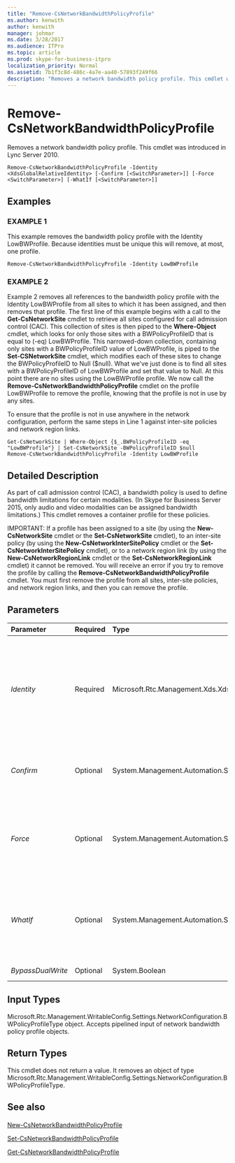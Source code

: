 ```yaml
---
title: "Remove-CsNetworkBandwidthPolicyProfile"
ms.author: kenwith
author: kenwith
manager: johmar
ms.date: 3/28/2017
ms.audience: ITPro
ms.topic: article
ms.prod: skype-for-business-itpro
localization_priority: Normal
ms.assetid: 7b1f3c8d-486c-4a7e-aa40-57893f249f66
description: "Removes a network bandwidth policy profile. This cmdlet was introduced in Lync Server 2010."
---
```


# Remove-CsNetworkBandwidthPolicyProfile
 
Removes a network bandwidth policy profile. This cmdlet was introduced in Lync Server 2010.
  
```
Remove-CsNetworkBandwidthPolicyProfile -Identity <XdsGlobalRelativeIdentity> [-Confirm [<SwitchParameter>]] [-Force <SwitchParameter>] [-WhatIf [<SwitchParameter>]]

```

## Examples

### EXAMPLE 1

This example removes the bandwidth policy profile with the Identity LowBWProfile. Because identities must be unique this will remove, at most, one profile.
  
```
Remove-CsNetworkBandwidthPolicyProfile -Identity LowBWProfile
```

### EXAMPLE 2

Example 2 removes all references to the bandwidth policy profile with the Identity LowBWProfile from all sites to which it has been assigned, and then removes that profile. The first line of this example begins with a call to the **Get-CsNetworkSite** cmdlet to retrieve all sites configured for call admission control (CAC). This collection of sites is then piped to the **Where-Object** cmdlet, which looks for only those sites with a BWPolicyProfileID that is equal to (-eq) LowBWProfile. This narrowed-down collection, containing only sites with a BWPolicyProfileID value of LowBWProfile, is piped to the **Set-CSNetworkSite** cmdlet, which modifies each of these sites to change the BWPolicyProfileID to Null ($null). What we've just done is to find all sites with a BWPolicyProfileID of LowBWProfile and set that value to Null. At this point there are no sites using the LowBWProfile profile. We now call the **Remove-CsNetworkBandwidthPolicyProfile** cmdlet on the profile LowBWProfile to remove the profile, knowing that the profile is not in use by any sites.
  
To ensure that the profile is not in use anywhere in the network configuration, perform the same steps in Line 1 against inter-site policies and network region links.
  
```
Get-CsNetworkSite | Where-Object {$_.BWPolicyProfileID -eq "LowBWProfile"} | Set-CsNetworkSite -BWPolicyProfileID $null
Remove-CsNetworkBandwidthPolicyProfile -Identity LowBWProfile
```

## Detailed Description

As part of call admission control (CAC), a bandwidth policy is used to define bandwidth limitations for certain modalities. (In Skype for Business Server 2015, only audio and video modalities can be assigned bandwidth limitations.) This cmdlet removes a container profile for these policies.
  
IMPORTANT: If a profile has been assigned to a site (by using the **New-CsNetworkSite** cmdlet or the **Set-CsNetworkSite** cmdlet), to an inter-site policy (by using the **New-CsNetworkInterSitePolicy** cmdlet or the **Set-CsNetworkInterSitePolicy** cmdlet), or to a network region link (by using the **New-CsNetworkRegionLink** cmdlet or the **Set-CsNetworkRegionLink** cmdlet) it cannot be removed. You will receive an error if you try to remove the profile by calling the **Remove-CsNetworkBandwidthPolicyProfile** cmdlet. You must first remove the profile from all sites, inter-site policies, and network region links, and then you can remove the profile.
  
## Parameters

|**Parameter**|**Required**|**Type**|**Description**|
|:-----|:-----|:-----|:-----|
| _Identity_ <br/> |Required  <br/> |Microsoft.Rtc.Management.Xds.XdsGlobalRelativeIdentity  <br/> |A string value that uniquely identifies the bandwidth policy profile you want to remove. Specifying an Identity will remove, at most, one profile.  <br/> |
| _Confirm_ <br/> |Optional  <br/> |System.Management.Automation.SwitchParameter  <br/> |Prompts you for confirmation before executing the command.  <br/> |
| _Force_ <br/> |Optional  <br/> |System.Management.Automation.SwitchParameter  <br/> |Suppresses any confirmation prompts that would otherwise be displayed before making changes.  <br/> |
| _WhatIf_ <br/> |Optional  <br/> |System.Management.Automation.SwitchParameter  <br/> |Describes what would happen if you executed the command without actually executing the command.  <br/> |
| _BypassDualWrite_ <br/> |Optional  <br/> |System.Boolean  <br/> |PARAMVALUE: $true | $false  <br/> |
   
## Input Types

Microsoft.Rtc.Management.WritableConfig.Settings.NetworkConfiguration.BWPolicyProfileType object. Accepts pipelined input of network bandwidth policy profile objects.
  
## Return Types

This cmdlet does not return a value. It removes an object of type Microsoft.Rtc.Management.WritableConfig.Settings.NetworkConfiguration.BWPolicyProfileType.
  
## See also

#### 

[New-CsNetworkBandwidthPolicyProfile](new-csnetworkbandwidthpolicyprofile.md)
  
[Set-CsNetworkBandwidthPolicyProfile](set-csnetworkbandwidthpolicyprofile.md)
  
[Get-CsNetworkBandwidthPolicyProfile](get-csnetworkbandwidthpolicyprofile.md)

